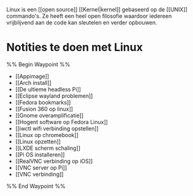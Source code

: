 Linux is een [[open source]] [[Kernel|kernel]] gebaseerd op de [[UNIX]] commando's. Ze heeft een heel open filosofie waardoor iedereen vrijblijvend aan de code kan sleutelen en verder opbouwen. 

# Notities te doen met Linux
%% Begin Waypoint %%
- [[Appimage]]
- [[Arch install]]
- [[De ultieme headless Pi]]
- [[Eclipse wayland problemen]]
- [[Fedora bookmarks]]
- [[Fusion 360 op linux]]
- [[Gnome overamplificatie]]
- [[Hogent software op Fedora Linux]]
- [[iwctl wifi verbinding opstellen]]
- [[Linux op chromebook]]
- [[Linux opzetten]]
- [[LXDE scherm schaling]]
- [[Pi OS installeren]]
- [[RealVNC verbinding op iOS]]
- [[VNC server op Pi]]
- [[VNC verbinding]]

%% End Waypoint %%

